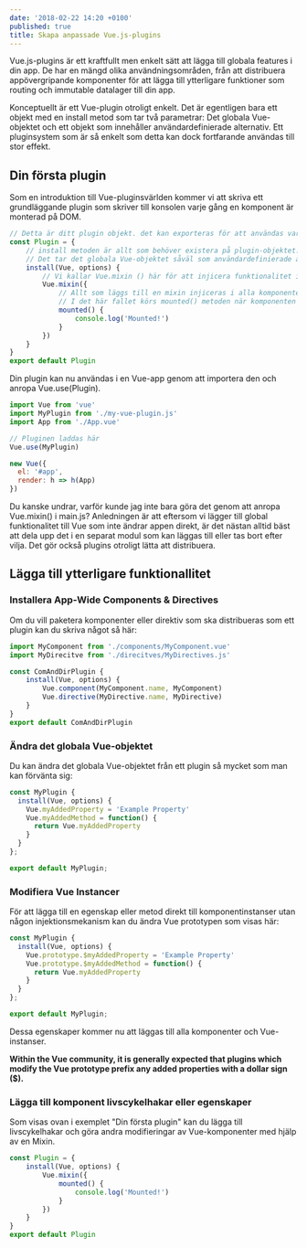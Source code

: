 ```yaml
---
date: '2018-02-22 14:20 +0100'
published: true
title: Skapa anpassade Vue.js-plugins
---
```

Vue.js-plugins är ett kraftfullt men enkelt sätt att lägga till globala features i din app. De har en mängd olika användningsområden, från att distribuera appövergripande komponenter för att lägga till ytterligare funktioner som routing och immutable datalager till din app.

Konceptuellt är ett Vue-plugin otroligt enkelt. Det är egentligen bara ett objekt med en install metod som tar två parametrar: Det globala Vue-objektet och ett objekt som innehåller användardefinierade alternativ. Ett pluginsystem som är så enkelt som detta kan dock fortfarande användas till stor effekt.

## Din första plugin

Som en introduktion till Vue-pluginsvärlden kommer vi att skriva ett grundläggande plugin som skriver till konsolen varje gång en komponent är monterad på DOM.


```js
// Detta är ditt plugin objekt. det kan exporteras för att användas vartsom
const Plugin = {
    // install metoden är allt som behöver existera på plugin-objektet.
    // Det tar det globala Vue-objektet såväl som användardefinierade alternativ.
    install(Vue, options) {
        // Vi kallar Vue.mixin () här för att injicera funktionalitet i alla komponenter.
        Vue.mixin({
            // Allt som läggs till en mixin injiceras i alla komponenter.
            // I det här fallet körs mounted() metoden när komponenten läggs till DOM.
            mounted() {
                console.log('Mounted!')
            }
        })
    }
}
export default Plugin
```

Din plugin kan nu användas i en Vue-app genom att importera den och anropa Vue.use(Plugin).

```js
import Vue from 'vue'
import MyPlugin from './my-vue-plugin.js'
import App from './App.vue'

// Pluginen laddas här
Vue.use(MyPlugin)

new Vue({
  el: '#app',
  render: h => h(App)
})
```

Du kanske undrar, varför kunde jag inte bara göra det genom att anropa Vue.mixin() i main.js? Anledningen är att eftersom vi lägger till global funktionalitet till Vue som inte ändrar appen direkt, är det nästan alltid bäst att dela upp det i en separat modul som kan läggas till eller tas bort efter vilja. Det gör också plugins otroligt lätta att distribuera.

## Lägga till ytterligare funktionallitet

### Installera App-Wide Components & Directives

Om du vill paketera komponenter eller direktiv som ska distribueras som ett plugin kan du skriva något så här:

```js
import MyComponent from './components/MyComponent.vue'
import MyDirecitve from './direcitves/MyDirectives.js'

const ComAndDirPlugin {
    install(Vue, options) {
        Vue.component(MyComponent.name, MyComponent)
        Vue.directive(MyDirective.name, MyDirective)
    }
}
export default ComAndDirPlugin
```

### Ändra det globala Vue-objektet

Du kan ändra det globala Vue-objektet från ett plugin så mycket som man kan förvänta sig:

```js
const MyPlugin {
  install(Vue, options) {
    Vue.myAddedProperty = 'Example Property'
    Vue.myAddedMethod = function() {
   	  return Vue.myAddedProperty
    }
  }
};

export default MyPlugin;
```

### Modifiera Vue Instancer

För att lägga till en egenskap eller metod direkt till komponentinstanser utan någon injektionsmekanism kan du ändra Vue prototypen som visas här:

```js
const MyPlugin {
  install(Vue, options) {
    Vue.prototype.$myAddedProperty = 'Example Property'
    Vue.prototype.$myAddedMethod = function() {
   	  return Vue.myAddedProperty
    }
  }
};

export default MyPlugin;
```

Dessa egenskaper kommer nu att läggas till alla komponenter och Vue-instanser.

**Within the Vue community, it is generally expected that plugins which modify the Vue prototype prefix any added properties with a dollar sign ($).**

### Lägga till komponent livscykelhakar eller egenskaper

Som visas ovan i exemplet "Din första plugin" kan du lägga till livscykelhakar och göra andra modifieringar av Vue-komponenter med hjälp av en Mixin.

```js
const Plugin = {
    install(Vue, options) {
        Vue.mixin({
            mounted() {
                console.log('Mounted!')
            }
        })
    }
}
export default Plugin
```

